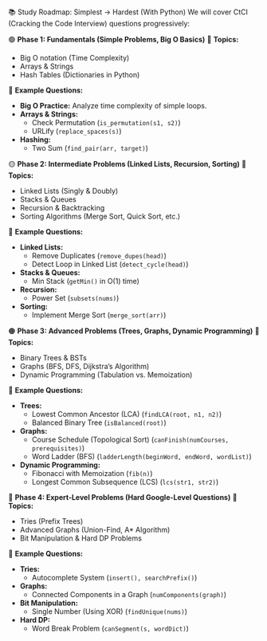 📚 Study Roadmap: Simplest → Hardest (With Python)
We will cover CtCI (Cracking the Code Interview) questions progressively:

🟢 **Phase 1: Fundamentals (Simple Problems, Big O Basics)**
📌 **Topics:**
- Big O notation (Time Complexity)
- Arrays & Strings
- Hash Tables (Dictionaries in Python)

📌 **Example Questions:**
- **Big O Practice:** Analyze time complexity of simple loops.
- **Arrays & Strings:**
  - Check Permutation (`is_permutation(s1, s2)`) 
  - URLify (`replace_spaces(s)`) 
- **Hashing:**
  - Two Sum (`find_pair(arr, target)`) 

🟡 **Phase 2: Intermediate Problems (Linked Lists, Recursion, Sorting)**
📌 **Topics:**
- Linked Lists (Singly & Doubly)
- Stacks & Queues
- Recursion & Backtracking
- Sorting Algorithms (Merge Sort, Quick Sort, etc.)

📌 **Example Questions:**
- **Linked Lists:**
  - Remove Duplicates (`remove_dupes(head)`) 
  - Detect Loop in Linked List (`detect_cycle(head)`) 
- **Stacks & Queues:**
  - Min Stack (`getMin()` in O(1) time) 
- **Recursion:**
  - Power Set (`subsets(nums)`) 
- **Sorting:**
  - Implement Merge Sort (`merge_sort(arr)`) 

🟠 **Phase 3: Advanced Problems (Trees, Graphs, Dynamic Programming)**
📌 **Topics:**
- Binary Trees & BSTs
- Graphs (BFS, DFS, Dijkstra’s Algorithm)
- Dynamic Programming (Tabulation vs. Memoization)

📌 **Example Questions:**
- **Trees:**
  - Lowest Common Ancestor (LCA) (`findLCA(root, n1, n2)`) 
  - Balanced Binary Tree (`isBalanced(root)`) 
- **Graphs:**
  - Course Schedule (Topological Sort) (`canFinish(numCourses, prerequisites)`) 
  - Word Ladder (BFS) (`ladderLength(beginWord, endWord, wordList)`) 
- **Dynamic Programming:**
  - Fibonacci with Memoization (`fib(n)`) 
  - Longest Common Subsequence (LCS) (`lcs(str1, str2)`) 

🔴 **Phase 4: Expert-Level Problems (Hard Google-Level Questions)**
📌 **Topics:**
- Tries (Prefix Trees)
- Advanced Graphs (Union-Find, A* Algorithm)
- Bit Manipulation & Hard DP Problems

📌 **Example Questions:**
- **Tries:**
  - Autocomplete System (`insert(), searchPrefix()`) 
- **Graphs:**
  - Connected Components in a Graph (`numComponents(graph)`) 
- **Bit Manipulation:**
  - Single Number (Using XOR) (`findUnique(nums)`) 
- **Hard DP:**
  - Word Break Problem (`canSegment(s, wordDict)`)
